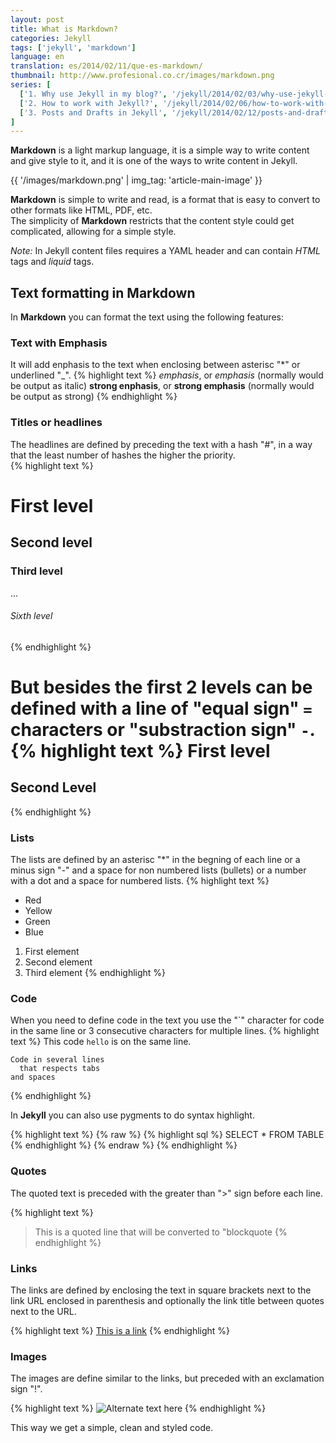 ```yaml
---
layout: post
title: What is Markdown?
categories: Jekyll
tags: ['jekyll', 'markdown']
language: en
translation: es/2014/02/11/que-es-markdown/
thumbnail: http://www.profesional.co.cr/images/markdown.png
series: [
  ['1. Why use Jekyll in my blog?', '/jekyll/2014/02/03/why-use-jekyll-in-my-blog/'],
  ['2. How to work with Jekyll?', '/jekyll/2014/02/06/how-to-work-with-jekyll/'],
  ['3. Posts and Drafts in Jekyll', '/jekyll/2014/02/12/posts-and-drafts-jekyll/']
]
---
```

__Markdown__ is a light markup language, it is a simple way to write
content and give style to it, and it is one of the ways to write content
in Jekyll.

{{ '/images/markdown.png' | img_tag: 'article-main-image' }}


__Markdown__ is simple to write and read, is a format that is easy to
convert to other formats like HTML, PDF, etc.  
The simplicity of __Markdown__ restricts that the content style could
get complicated, allowing for a simple style.

_Note:_ In Jekyll content files requires a YAML header and can contain
_HTML_ tags and _liquid_ tags.

## Text formatting in Markdown
In __Markdown__ you can format the text using the following features:

### Text with Emphasis
It will add enphasis to the text when enclosing between asterisc "\*" or
underlined "\_".
{% highlight text %}
*emphasis*, or _emphasis_ (normally would be output as italic)
**strong enphasis**, or __strong emphasis__ (normally would be output as strong)
{% endhighlight %}

### Titles or headlines
The headlines are defined by preceding the text with a hash "#", in a
way that the least number of hashes the higher the priority.  
{% highlight text %}
# First level
## Second level
### Third level
...
###### Sixth level
{% endhighlight %}

But besides the first 2 levels can be defined with a line of "equal
sign" `=` characters or "substraction sign" `-`.
{% highlight text %}
First level
============

Second Level
-------------
{% endhighlight %}

### Lists
The lists are defined by an asterisc "\*" in the begning of each line or a
minus sign "-" and a space for non numbered lists (bullets) or a number with
a dot and a space for numbered lists.
{% highlight text %}
* Red
* Yellow
* Green
* Blue

1. First element
2. Second element
3. Third element
{% endhighlight %}

### Code
When you need to define code in the text you use the "\`" character for
code in the same line or 3 consecutive characters for multiple lines.
{% highlight text %}
This code `hello` is on the same line.

```
Code in several lines
  that respects tabs
and spaces
```
{% endhighlight %}

In __Jekyll__ you can also use pygments to do syntax highlight.

{% highlight text %}
{% raw %}
{% highlight sql %}
SELECT * FROM TABLE
{% endhighlight %}
{% endraw %}
{% endhighlight %}

### Quotes
The quoted text is preceded with the greater than ">" sign before each
line.

{% highlight text %}
> This is a quoted line that will be converted to "blockquote
{% endhighlight %}

### Links
The links are defined by enclosing the text in square brackets next to
the link URL enclosed in parenthesis and optionally the link title
between quotes next to the URL.

{% highlight text %}
[This is a link](http://www.thesite.com "Title goes here")
{% endhighlight %}

### Images
The images are define similar to the links, but preceded with an
exclamation sign "!".

{% highlight text %}
![Alternate text here](http://www.thesite.com/myimage.png "Title of the image here")
{% endhighlight %}

This way we get a simple, clean and styled code.
